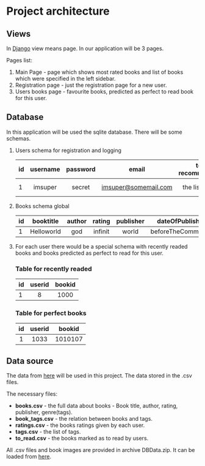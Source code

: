 # Project architecture

## Views

In [Django](https://www.djangoproject.com/) view means page. In our application
will be 3 pages.

Pages list:

1. Main Page - page which shows most rated books and list of books which were
   specified in the left sidebar.
2. Registration page - just the registration page for a new user.
3. Users books page - favourite books, predicted as perfect to read book for
   this user.

## Database

In this application will be used the sqlite database. There will be some
schemas.

1. Users schema for registration and logging

   | id | username | password | email                | toread recommendations | gender | age | favourite genres | favourite author | rated books |
   | -- | :------: | :------: | :------------------: | :--------------------: | :----: | :-: | :--------------: | :--------------: | :---------: |
   |  1 | imsuper  | secret   | imsuper@somemail.com | the list of books      | M or F | age | some of genres   | some of authors  | some rates  |

2. Books schema global

   | id | booktitle  | author | rating  | publisher | dateOfPublishing   | genre     | smallImage | bigImage  |
   | -- | :--------: | :----: | :-----: | :-------: | :----------------: | :-------: | :--------: | :-------: |
   |  1 | Helloworld |   god  | infinit | world     | beforeTheCommonEra | coolgenre | pathtoimg  | pathtoimg |

3. For each user there would be a special schema with recently readed books and
   books predicted as perfect to read for this user.

   ### Table for recently readed

   | id   | userid   | bookid  |
   | ---- | :------: | :-----: |
   |    1 |       8  |   1000  |
   
   ### Table for perfect books

   | id  | userid  | bookid  |
   | :-: | :-----: | :-----: |
   |  1  |    1033 | 1010107 |

## Data source

The data from [here](https://www.kaggle.com/zygmunt/goodbooks-10k/version/5)
will be used in this project. The data stored in the .csv files. 

The necessary files:

* **books.csv** - the full data about books - Book title, author, rating,
  publisher, genre(tags).
* **book_tags.csv** - the relation between books and tags.
* **ratings.csv** - the books ratings given by each user.
* **tags.csv** - the list of tags.
* **to_read.csv** - the books marked as to read by users.

All .csv files and book images are provided in archive DBData.zip. It can 
be loaded from [here](https://drive.google.com/open?id=1zRsyvLePWX2pRWiRdck9zms-0lScB5Vd).
